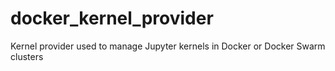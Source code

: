 # docker_kernel_provider
Kernel provider used to manage Jupyter kernels in Docker or Docker Swarm clusters
